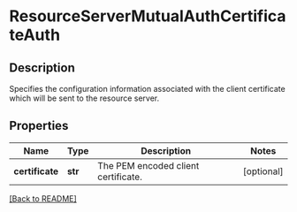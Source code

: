 # ResourceServerMutualAuthCertificateAuth

## Description

Specifies the configuration information associated with the client certificate which will be sent to the resource server.


## Properties

Name | Type | Description | Notes
------------ | ------------- | ------------- | -------------
**certificate** | **str** | The PEM encoded client certificate.  | [optional] 

[[Back to README]](../README.md)



